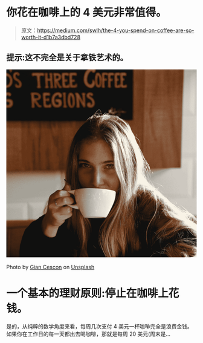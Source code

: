 # 你花在咖啡上的 4 美元非常值得。

> 原文：<https://medium.com/swlh/the-4-you-spend-on-coffee-are-so-worth-it-d1b7a3dbd728>

## 提示:这不完全是关于拿铁艺术的。

![](img/73d2a2f39b2f301c573cd1ca34540219.png)

Photo by [Gian Cescon](https://unsplash.com/@giancescon?utm_source=unsplash&utm_medium=referral&utm_content=creditCopyText) on [Unsplash](https://unsplash.com/search/photos/coffee-shop?utm_source=unsplash&utm_medium=referral&utm_content=creditCopyText)

# 一个基本的理财原则:停止在咖啡上花钱。

是的，从纯粹的数学角度来看，每周几次支付 4 美元一杯咖啡完全是浪费金钱。如果你在工作日的每一天都出去喝咖啡，那就是每周 20 美元(周末是…